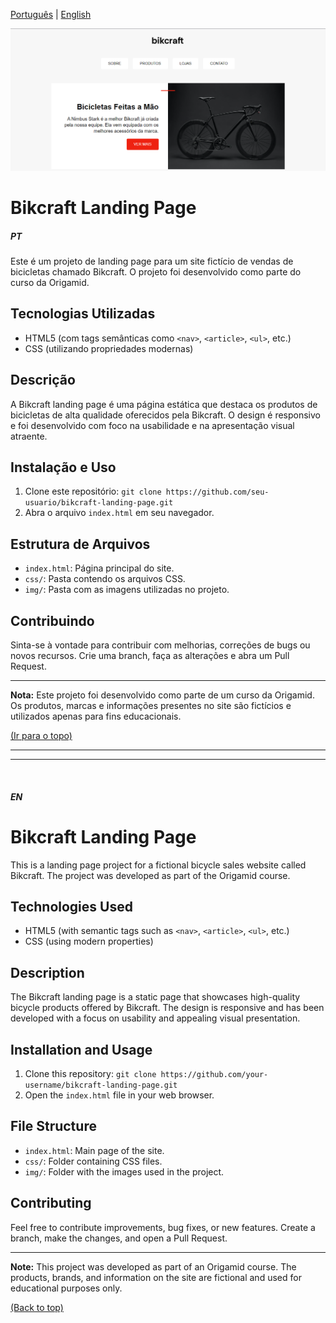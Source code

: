 [Português](#PT) | [English](#en)

<img src="./img/preview-projeto.png">

# Bikcraft Landing Page

##### PT 
Este é um projeto de landing page para um site fictício de vendas de bicicletas chamado Bikcraft. O projeto foi desenvolvido como parte do curso da Origamid.

## Tecnologias Utilizadas

- HTML5 (com tags semânticas como `<nav>`, `<article>`, `<ul>`, etc.)
- CSS (utilizando propriedades modernas)

## Descrição

A Bikcraft landing page é uma página estática que destaca os produtos de bicicletas de alta qualidade oferecidos pela Bikcraft. O design é responsivo e foi desenvolvido com foco na usabilidade e na apresentação visual atraente.

## Instalação e Uso

1. Clone este repositório: `git clone https://github.com/seu-usuario/bikcraft-landing-page.git`
2. Abra o arquivo `index.html` em seu navegador.

## Estrutura de Arquivos

- `index.html`: Página principal do site.
- `css/`: Pasta contendo os arquivos CSS.
- `img/`: Pasta com as imagens utilizadas no projeto.

## Contribuindo

Sinta-se à vontade para contribuir com melhorias, correções de bugs ou novos recursos. Crie uma branch, faça as alterações e abra um Pull Request.

---

**Nota:** Este projeto foi desenvolvido como parte de um curso da Origamid. Os produtos, marcas e informações presentes no site são fictícios e utilizados apenas para fins educacionais.

[(Ir para o topo)](#pt)

<hr>
<hr>
<br>


##### EN

# Bikcraft Landing Page   
This is a landing page project for a fictional bicycle sales website called Bikcraft. The project was developed as part of the Origamid course.

## Technologies Used

- HTML5 (with semantic tags such as `<nav>`, `<article>`, `<ul>`, etc.)
- CSS (using modern properties)

## Description

The Bikcraft landing page is a static page that showcases high-quality bicycle products offered by Bikcraft. The design is responsive and has been developed with a focus on usability and appealing visual presentation.

## Installation and Usage

1. Clone this repository: `git clone https://github.com/your-username/bikcraft-landing-page.git`
2. Open the `index.html` file in your web browser.

## File Structure

- `index.html`: Main page of the site.
- `css/`: Folder containing CSS files.
- `img/`: Folder with the images used in the project.

## Contributing

Feel free to contribute improvements, bug fixes, or new features. Create a branch, make the changes, and open a Pull Request.

---

**Note:** This project was developed as part of an Origamid course. The products, brands, and information on the site are fictional and used for educational purposes only.

[(Back to top)](#pt)
